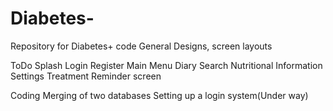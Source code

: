 # Diabetes-
Repository for Diabetes+ code
General Designs, screen layouts

ToDo
Splash
Login
Register
Main Menu
Diary
Search
Nutritional Information
Settings
Treatment Reminder screen

Coding
Merging of two databases
Setting up a login system(Under way)
